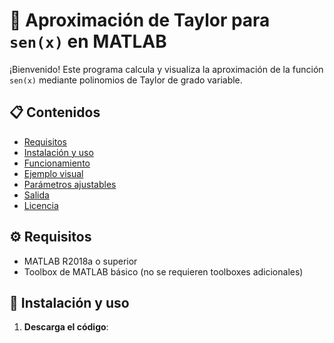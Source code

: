 # 🎯 Aproximación de Taylor para `sen(x)` en MATLAB

¡Bienvenido! Este programa calcula y visualiza la aproximación de la función `sen(x)` mediante polinomios de Taylor de grado variable.

## 📋 Contenidos
- [Requisitos](#requisitos)
- [Instalación y uso](#instalación-y-uso)
- [Funcionamiento](#funcionamiento)
- [Ejemplo visual](#ejemplo-visual)
- [Parámetros ajustables](#parámetros-ajustables)
- [Salida](#salida)
- [Licencia](#licencia)

## ⚙️ Requisitos
- MATLAB R2018a o superior
- Toolbox de MATLAB básico (no se requieren toolboxes adicionales)

## 🚀 Instalación y uso
1. **Descarga el código**: